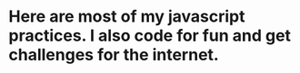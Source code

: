 # Here are most of my javascript practices. I also code for fun and get challenges for the internet.

